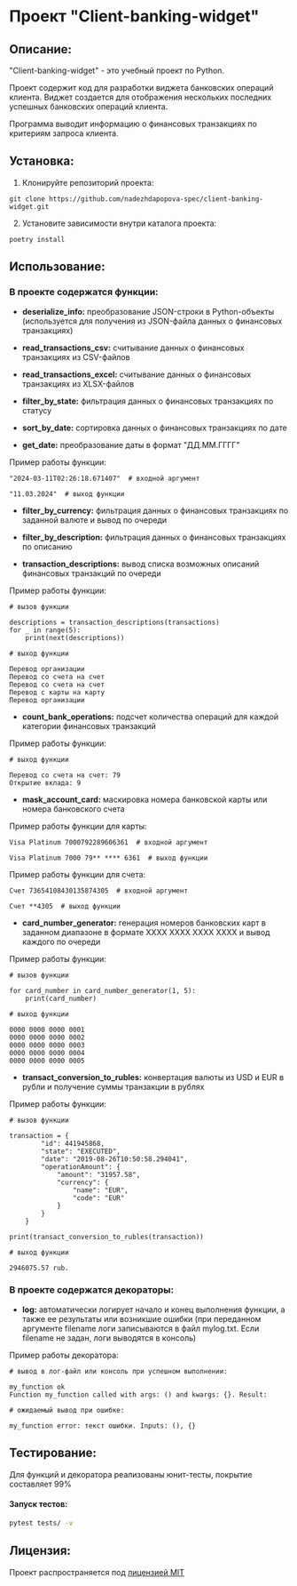 # Проект "Client-banking-widget"

## Описание:

"Client-banking-widget" - это учебный проект по Python. 

Проект содержит код для разработки виджета банковских операций клиента.
Виджет создается для отображения нескольких последних успешных банковских операций клиента.

Программа выводит информацию о финансовых транзакциях по критериям запроса клиента.


## Установка:

1. Клонируйте репозиторий проекта:
````
git clone https://github.com/nadezhdapopova-spec/client-banking-widget.git
````
2. Установите зависимости внутри каталога проекта:
````
poetry install
````

## Использование:

### В проекте содержатся функции:

* **deserialize_info:** преобразование JSON-строки в Python-объекты 
(используется для получения из JSON-файла данных о финансовых транзакциях)


* **read_transactions_csv:** считывание данных о финансовых транзакциях из CSV-файлов


* **read_transactions_excel:** считывание данных о финансовых транзакциях из XLSX-файлов


* **filter_by_state:** фильтрация данных о финансовых транзакциях по статусу


* **sort_by_date:** сортировка данных о финансовых транзакциях по дате


* **get_date:** преобразование даты в формат "ДД.ММ.ГГГГ"
  
Пример работы функции:
````
"2024-03-11T02:26:18.671407"  # входной аргумент

"11.03.2024"  # выход функции
````

* **filter_by_currency:** фильтрация данных о финансовых транзакциях по заданной валюте и вывод по очереди


* **filter_by_description:** фильтрация данных о финансовых транзакциях по описанию


* **transaction_descriptions:** вывод списка возможных описаний финансовых транзакций по очереди

Пример работы функции:
````
# вызов функции

descriptions = transaction_descriptions(transactions)
for _ in range(5):
    print(next(descriptions))

# выход функции

Перевод организации
Перевод со счета на счет
Перевод со счета на счет
Перевод с карты на карту
Перевод организации
````

* **count_bank_operations:** подсчет количества операций для каждой категории финансовых транзакций

Пример работы функции:
````
# выход функции

Перевод со счета на счет: 79
Открытие вклада: 9
````

* **mask_account_card:** маскировка номера банковской карты или номера банковского счета

Пример работы функции для карты:
````
Visa Platinum 7000792289606361  # входной аргумент

Visa Platinum 7000 79** **** 6361  # выход функции
````
Пример работы функции для счета:
````
Счет 73654108430135874305  # входной аргумент

Счет **4305  # выход функции
````

* **card_number_generator:** генерация номеров банковских карт в заданном диапазоне в формате 
XXXX XXXX XXXX XXXX и вывод каждого по очереди

Пример работы функции:
````
# вызов функции

for card_number in card_number_generator(1, 5):
    print(card_number)

# выход функции

0000 0000 0000 0001
0000 0000 0000 0002
0000 0000 0000 0003
0000 0000 0000 0004
0000 0000 0000 0005
````

* **transact_conversion_to_rubles:** конвертация валюты из USD и EUR в рубли и получение суммы транзакции в рублях

Пример работы функции:
````
# вызов функции

transaction = {
        "id": 441945868,
        "state": "EXECUTED",
        "date": "2019-08-26T10:50:58.294041",
        "operationAmount": {
            "amount": "31957.58",
            "currency": {
                "name": "EUR",
                "code": "EUR"
            }
        }
    }
    
print(transact_conversion_to_rubles(transaction))

# выход функции

2946075.57 rub.
````

### В проекте содержатся декораторы:

* **log:** автоматически логирует начало и конец выполнения функции,
а также ее результаты или возникшие ошибки
(при переданном аргументе filename логи записываются в файл mylog.txt.
Если filename не задан, логи выводятся в консоль)

Пример работы декоратора:
````
# вывод в лог-файл или консоль при успешном выполнении:

my_function ok
Function my_function called with args: () and kwargs: {}. Result:

# ожидаемый вывод при ошибке:

my_function error: текст ошибки. Inputs: (), {}
````

## Тестирование:
Для функций и декоратора реализованы юнит-тесты, покрытие составляет 99%

#### Запуск тестов:
```bash
pytest tests/ -v
```

## Лицензия:

Проект распространяется под [лицензией MIT](https://github.com/nadezhdapopova-spec/client-banking-widget/blob/main/LICENSE)
